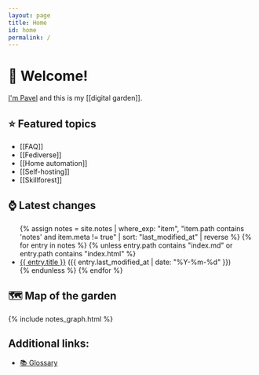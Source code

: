 ```yaml
---
layout: page
title: Home
id: home
permalink: /
---
```


# 👋 Welcome!

[I'm Pavel](https://dside.ru/en/) and this is my [[digital garden]].

## ⭐ Featured topics

* [[FAQ]]
* [[Fediverse]]
* [[Home automation]]
* [[Self-hosting]]
* [[Skillforest]]

## ⌚ Latest changes

<ul>
  {% assign notes = site.notes | where_exp: "item", "item.path contains 'notes' and item.meta != true" | sort: "last_modified_at" | reverse %}
  {% for entry in notes %}
  {% unless entry.path contains "index.md" or entry.path contains "index.html" %}
  <li class="list-entry">
    <div><a class="internal-link" href="{{ entry.url }}">{{ entry.title }}</a> <span
        class="faded">({{ entry.last_modified_at | date: "%Y-%m-%d" }})</span></div>
  </li>
  {% endunless %}
  {% endfor %}
</ul>

## 🗺 Map of the garden

{% include notes_graph.html %}

## Additional links:

* [📚 Glossary](/glossary)
